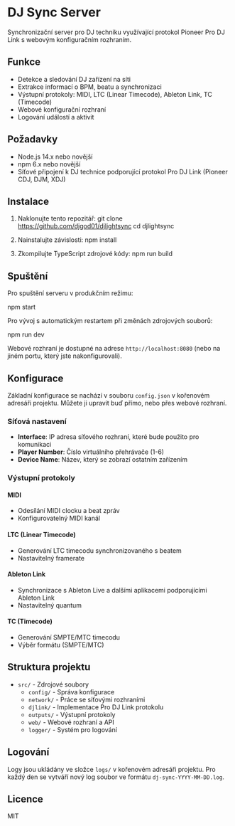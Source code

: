 # DJ Sync Server

Synchronizační server pro DJ techniku využívající protokol Pioneer Pro DJ Link s webovým konfiguračním rozhraním.

## Funkce

- Detekce a sledování DJ zařízení na síti
- Extrakce informací o BPM, beatu a synchronizaci
- Výstupní protokoly: MIDI, LTC (Linear Timecode), Ableton Link, TC (Timecode)
- Webové konfigurační rozhraní
- Logování událostí a aktivit

## Požadavky

- Node.js 14.x nebo novější
- npm 6.x nebo novější
- Síťové připojení k DJ technice podporující protokol Pro DJ Link (Pioneer CDJ, DJM, XDJ)

## Instalace

1. Naklonujte tento repozitář:
git clone https://github.com/djgod01/djlightsync
cd djlightsync 

2. Nainstalujte závislosti:
npm install

3. Zkompilujte TypeScript zdrojové kódy:
npm run build

## Spuštění

Pro spuštění serveru v produkčním režimu:

npm start

Pro vývoj s automatickým restartem při změnách zdrojových souborů:

npm run dev

Webové rozhraní je dostupné na adrese `http://localhost:8080` (nebo na jiném portu, který jste nakonfigurovali).

## Konfigurace

Základní konfigurace se nachází v souboru `config.json` v kořenovém adresáři projektu. Můžete ji upravit buď přímo, nebo přes webové rozhraní.

### Síťová nastavení

- **Interface**: IP adresa síťového rozhraní, které bude použito pro komunikaci
- **Player Number**: Číslo virtuálního přehrávače (1-6)
- **Device Name**: Název, který se zobrazí ostatním zařízením

### Výstupní protokoly

#### MIDI

- Odesílání MIDI clocku a beat zpráv
- Konfigurovatelný MIDI kanál

#### LTC (Linear Timecode)

- Generování LTC timecodu synchronizovaného s beatem
- Nastavitelný framerate

#### Ableton Link

- Synchronizace s Ableton Live a dalšími aplikacemi podporujícími Ableton Link
- Nastavitelný quantum

#### TC (Timecode)

- Generování SMPTE/MTC timecodu
- Výběr formátu (SMPTE/MTC)

## Struktura projektu

- `src/` - Zdrojové soubory
  - `config/` - Správa konfigurace
  - `network/` - Práce se síťovými rozhraními
  - `djlink/` - Implementace Pro DJ Link protokolu
  - `outputs/` - Výstupní protokoly
  - `web/` - Webové rozhraní a API
  - `logger/` - Systém pro logování

## Logování

Logy jsou ukládány ve složce `logs/` v kořenovém adresáři projektu. Pro každý den se vytváří nový log soubor ve formátu `dj-sync-YYYY-MM-DD.log`.

## Licence

MIT
